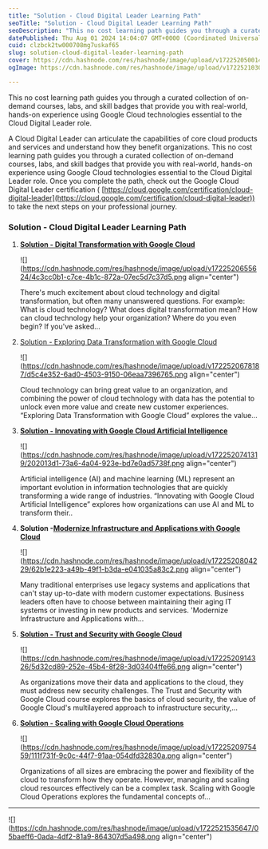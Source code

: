 ```yaml
---
title: "Solution - Cloud Digital Leader Learning Path"
seoTitle: "Solution - Cloud Digital Leader Learning Path"
seoDescription: "This no cost learning path guides you through a curated collection of on-demand courses, labs, and skill badges that provide you with real-world, hands-on e"
datePublished: Thu Aug 01 2024 14:04:07 GMT+0000 (Coordinated Universal Time)
cuid: clzbck2tw000708mg7uskaf65
slug: solution-cloud-digital-leader-learning-path
cover: https://cdn.hashnode.com/res/hashnode/image/upload/v1722520500147/97580066-e85e-47c6-a7ca-a74198914978.png
ogImage: https://cdn.hashnode.com/res/hashnode/image/upload/v1722521030814/fd1e2404-bcf8-4b6c-bcd5-62401943c1eb.png

---
```


This no cost learning path guides you through a curated collection of on-demand courses, labs, and skill badges that provide you with real-world, hands-on experience using Google Cloud technologies essential to the Cloud Digital Leader role.

A Cloud Digital Leader can articulate the capabilities of core cloud products and services and understand how they benefit organizations. This no cost learning path guides you through a curated collection of on-demand courses, labs, and skill badges that provide you with real-world, hands-on experience using Google Cloud technologies essential to the Cloud Digital Leader role. Once you complete the path, check out the Google Cloud Digital Leader certification ( [https://cloud.google.com/certification/cloud-digital-leader](https://cloud.google.com/certification/cloud-digital-leader)) to take the next steps on your professional journey.

### Solution - Cloud Digital Leader Learning Path

1. [**Solution - Digital Transformation with Google Cloud**](https://eplus.dev/digital-transformation-with-google-cloud)
    
    ![](https://cdn.hashnode.com/res/hashnode/image/upload/v1722520655624/4c3cc0b1-c7ce-4b1c-872a-07ec5d7c37d5.png align="center")
    
    There's much excitement about cloud technology and digital transformation, but often many unanswered questions. For example: What is cloud technology? What does digital transformation mean? How can cloud technology help your organization? Where do you even begin? If you've asked...
    
2. [Solution - Exploring Data Transformation with Google Cloud](https://eplus.dev/exploring-data-transformation-with-google-cloud)
    
    ![](https://cdn.hashnode.com/res/hashnode/image/upload/v1722520678187/d5c4e352-6ad0-4503-9150-06eaa7396765.png align="center")
    
    Cloud technology can bring great value to an organization, and combining the power of cloud technology with data has the potential to unlock even more value and create new customer experiences. “Exploring Data Transformation with Google Cloud” explores the value...
    
3. [**Solution - Innovating with Google Cloud Artificial Intelligence**](https://eplus.dev/innovating-with-google-cloud-artificial-intelligence)
    
    ![](https://cdn.hashnode.com/res/hashnode/image/upload/v1722520741319/202013d1-73a6-4a04-923e-bd7e0ad5738f.png align="center")
    
    Artificial intelligence (AI) and machine learning (ML) represent an important evolution in information technologies that are quickly transforming a wide range of industries. “Innovating with Google Cloud Artificial Intelligence” explores how organizations can use AI and ML to transform their..
    
4. **Solution -**[**Modernize Infrastructure and Applications with Google Cloud**](https://eplus.dev/modernize-infrastructure-and-applications-with-google-cloud)
    
    ![](https://cdn.hashnode.com/res/hashnode/image/upload/v1722520804229/62b1e223-a49b-49f1-b3da-e041035a83c2.png align="center")
    
    Many traditional enterprises use legacy systems and applications that can't stay up-to-date with modern customer expectations. Business leaders often have to choose between maintaining their aging IT systems or investing in new products and services. 'Modernize Infrastructure and Applications with...
    
5. [**Solution - Trust and Security with Google Cloud**](https://eplus.dev/trust-and-security-with-google-cloud)
    
    ![](https://cdn.hashnode.com/res/hashnode/image/upload/v1722520914326/5d32cd89-252e-45b4-8f28-3d03404ffe66.png align="center")
    
    As organizations move their data and applications to the cloud, they must address new security challenges. The Trust and Security with Google Cloud course explores the basics of cloud security, the value of Google Cloud's multilayered approach to infrastructure security,...
    
6. [**Solution - Scaling with Google Cloud Operations**](https://eplus.dev/scaling-with-google-cloud-operations)
    
    ![](https://cdn.hashnode.com/res/hashnode/image/upload/v1722520975459/111f731f-9c0c-44f7-91aa-054dfd32830a.png align="center")
    
    Organizations of all sizes are embracing the power and flexibility of the cloud to transform how they operate. However, managing and scaling cloud resources effectively can be a complex task. Scaling with Google Cloud Operations explores the fundamental concepts of...
    

---

![](https://cdn.hashnode.com/res/hashnode/image/upload/v1722521535647/05baeff6-0ada-4df2-81a9-864307d5a498.png align="center")
